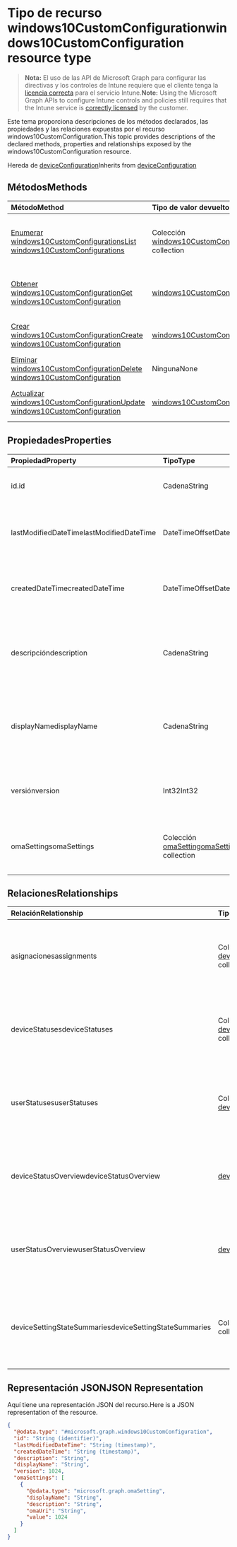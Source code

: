 # <a name="windows10customconfiguration-resource-type"></a><span data-ttu-id="96285-101">Tipo de recurso windows10CustomConfiguration</span><span class="sxs-lookup"><span data-stu-id="96285-101">windows10CustomConfiguration resource type</span></span>

> <span data-ttu-id="96285-102">**Nota:** El uso de las API de Microsoft Graph para configurar las directivas y los controles de Intune requiere que el cliente tenga la [licencia correcta](https://go.microsoft.com/fwlink/?linkid=839381) para el servicio Intune.</span><span class="sxs-lookup"><span data-stu-id="96285-102">**Note:** Using the Microsoft Graph APIs to configure Intune controls and policies still requires that the Intune service is [correctly licensed](https://go.microsoft.com/fwlink/?linkid=839381) by the customer.</span></span>

<span data-ttu-id="96285-103">Este tema proporciona descripciones de los métodos declarados, las propiedades y las relaciones expuestas por el recurso windows10CustomConfiguration.</span><span class="sxs-lookup"><span data-stu-id="96285-103">This topic provides descriptions of the declared methods, properties and relationships exposed by the windows10CustomConfiguration resource.</span></span>

<span data-ttu-id="96285-104">Hereda de [deviceConfiguration](../resources/intune_deviceconfig_deviceconfiguration.md)</span><span class="sxs-lookup"><span data-stu-id="96285-104">Inherits from [deviceConfiguration](../resources/intune_deviceconfig_deviceconfiguration.md)</span></span>

## <a name="methods"></a><span data-ttu-id="96285-105">Métodos</span><span class="sxs-lookup"><span data-stu-id="96285-105">Methods</span></span>
|<span data-ttu-id="96285-106">Método</span><span class="sxs-lookup"><span data-stu-id="96285-106">Method</span></span>|<span data-ttu-id="96285-107">Tipo de valor devuelto</span><span class="sxs-lookup"><span data-stu-id="96285-107">Return Type</span></span>|<span data-ttu-id="96285-108">Descripción</span><span class="sxs-lookup"><span data-stu-id="96285-108">Description</span></span>|
|:---|:---|:---|
|[<span data-ttu-id="96285-109">Enumerar windows10CustomConfigurations</span><span class="sxs-lookup"><span data-stu-id="96285-109">List windows10CustomConfigurations</span></span>](../api/intune_deviceconfig_windows10customconfiguration_list.md)|<span data-ttu-id="96285-110">Colección [windows10CustomConfiguration](../resources/intune_deviceconfig_windows10customconfiguration.md)</span><span class="sxs-lookup"><span data-stu-id="96285-110">[windows10CustomConfiguration](../resources/intune_deviceconfig_windows10customconfiguration.md) collection</span></span>|<span data-ttu-id="96285-111">Enumere las propiedades y las relaciones de los objetos [windows10CustomConfiguration](../resources/intune_deviceconfig_windows10customconfiguration.md).</span><span class="sxs-lookup"><span data-stu-id="96285-111">List properties and relationships of the [windows10CustomConfiguration](../resources/intune_deviceconfig_windows10customconfiguration.md) objects.</span></span>|
|[<span data-ttu-id="96285-112">Obtener windows10CustomConfiguration</span><span class="sxs-lookup"><span data-stu-id="96285-112">Get windows10CustomConfiguration</span></span>](../api/intune_deviceconfig_windows10customconfiguration_get.md)|[<span data-ttu-id="96285-113">windows10CustomConfiguration</span><span class="sxs-lookup"><span data-stu-id="96285-113">windows10CustomConfiguration</span></span>](../resources/intune_deviceconfig_windows10customconfiguration.md)|<span data-ttu-id="96285-114">Lea las propiedades y las relaciones del objeto [windows10CustomConfiguration](../resources/intune_deviceconfig_windows10customconfiguration.md).</span><span class="sxs-lookup"><span data-stu-id="96285-114">Read properties and relationships of the [windows10CustomConfiguration](../resources/intune_deviceconfig_windows10customconfiguration.md) object.</span></span>|
|[<span data-ttu-id="96285-115">Crear windows10CustomConfiguration</span><span class="sxs-lookup"><span data-stu-id="96285-115">Create windows10CustomConfiguration</span></span>](../api/intune_deviceconfig_windows10customconfiguration_create.md)|[<span data-ttu-id="96285-116">windows10CustomConfiguration</span><span class="sxs-lookup"><span data-stu-id="96285-116">windows10CustomConfiguration</span></span>](../resources/intune_deviceconfig_windows10customconfiguration.md)|<span data-ttu-id="96285-117">Cree un objeto [windows10CustomConfiguration](../resources/intune_deviceconfig_windows10customconfiguration.md).</span><span class="sxs-lookup"><span data-stu-id="96285-117">Create a new [windows10CustomConfiguration](../resources/intune_deviceconfig_windows10customconfiguration.md) object.</span></span>|
|[<span data-ttu-id="96285-118">Eliminar windows10CustomConfiguration</span><span class="sxs-lookup"><span data-stu-id="96285-118">Delete windows10CustomConfiguration</span></span>](../api/intune_deviceconfig_windows10customconfiguration_delete.md)|<span data-ttu-id="96285-119">Ninguna</span><span class="sxs-lookup"><span data-stu-id="96285-119">None</span></span>|<span data-ttu-id="96285-120">Elimina un [windows10CustomConfiguration](../resources/intune_deviceconfig_windows10customconfiguration.md).</span><span class="sxs-lookup"><span data-stu-id="96285-120">Deletes a [windows10CustomConfiguration](../resources/intune_deviceconfig_windows10customconfiguration.md).</span></span>|
|[<span data-ttu-id="96285-121">Actualizar windows10CustomConfiguration</span><span class="sxs-lookup"><span data-stu-id="96285-121">Update windows10CustomConfiguration</span></span>](../api/intune_deviceconfig_windows10customconfiguration_update.md)|[<span data-ttu-id="96285-122">windows10CustomConfiguration</span><span class="sxs-lookup"><span data-stu-id="96285-122">windows10CustomConfiguration</span></span>](../resources/intune_deviceconfig_windows10customconfiguration.md)|<span data-ttu-id="96285-123">Actualice las propiedades de un objeto [windows10CustomConfiguration](../resources/intune_deviceconfig_windows10customconfiguration.md).</span><span class="sxs-lookup"><span data-stu-id="96285-123">Update the properties of a [windows10CustomConfiguration](../resources/intune_deviceconfig_windows10customconfiguration.md) object.</span></span>|

## <a name="properties"></a><span data-ttu-id="96285-124">Propiedades</span><span class="sxs-lookup"><span data-stu-id="96285-124">Properties</span></span>
|<span data-ttu-id="96285-125">Propiedad</span><span class="sxs-lookup"><span data-stu-id="96285-125">Property</span></span>|<span data-ttu-id="96285-126">Tipo</span><span class="sxs-lookup"><span data-stu-id="96285-126">Type</span></span>|<span data-ttu-id="96285-127">Descripción</span><span class="sxs-lookup"><span data-stu-id="96285-127">Description</span></span>|
|:---|:---|:---|
|<span data-ttu-id="96285-128">id.</span><span class="sxs-lookup"><span data-stu-id="96285-128">id</span></span>|<span data-ttu-id="96285-129">Cadena</span><span class="sxs-lookup"><span data-stu-id="96285-129">String</span></span>|<span data-ttu-id="96285-130">Clave de la entidad.</span><span class="sxs-lookup"><span data-stu-id="96285-130">Key of the entity.</span></span> <span data-ttu-id="96285-131">Heredado de [deviceConfiguration](../resources/intune_deviceconfig_deviceconfiguration.md)</span><span class="sxs-lookup"><span data-stu-id="96285-131">Inherited from [deviceConfiguration](../resources/intune_deviceconfig_deviceconfiguration.md)</span></span>|
|<span data-ttu-id="96285-132">lastModifiedDateTime</span><span class="sxs-lookup"><span data-stu-id="96285-132">lastModifiedDateTime</span></span>|<span data-ttu-id="96285-133">DateTimeOffset</span><span class="sxs-lookup"><span data-stu-id="96285-133">DateTimeOffset</span></span>|<span data-ttu-id="96285-134">Fecha y hora en la que se modificó el objeto por última vez.</span><span class="sxs-lookup"><span data-stu-id="96285-134">DateTime the object was last modified.</span></span> <span data-ttu-id="96285-135">Heredado de [deviceConfiguration](../resources/intune_deviceconfig_deviceconfiguration.md)</span><span class="sxs-lookup"><span data-stu-id="96285-135">Inherited from [deviceConfiguration](../resources/intune_deviceconfig_deviceconfiguration.md)</span></span>|
|<span data-ttu-id="96285-136">createdDateTime</span><span class="sxs-lookup"><span data-stu-id="96285-136">createdDateTime</span></span>|<span data-ttu-id="96285-137">DateTimeOffset</span><span class="sxs-lookup"><span data-stu-id="96285-137">DateTimeOffset</span></span>|<span data-ttu-id="96285-138">Fecha y hora en la que se creó el objeto.</span><span class="sxs-lookup"><span data-stu-id="96285-138">DateTime the object was created.</span></span> <span data-ttu-id="96285-139">Heredado de [deviceConfiguration](../resources/intune_deviceconfig_deviceconfiguration.md)</span><span class="sxs-lookup"><span data-stu-id="96285-139">Inherited from [deviceConfiguration](../resources/intune_deviceconfig_deviceconfiguration.md)</span></span>|
|<span data-ttu-id="96285-140">descripción</span><span class="sxs-lookup"><span data-stu-id="96285-140">description</span></span>|<span data-ttu-id="96285-141">Cadena</span><span class="sxs-lookup"><span data-stu-id="96285-141">String</span></span>|<span data-ttu-id="96285-142">Descripción proporcionada por el administrador de la configuración del dispositivo.</span><span class="sxs-lookup"><span data-stu-id="96285-142">Admin provided description of the Device Configuration.</span></span> <span data-ttu-id="96285-143">Heredado de [deviceConfiguration](../resources/intune_deviceconfig_deviceconfiguration.md)</span><span class="sxs-lookup"><span data-stu-id="96285-143">Inherited from [deviceConfiguration](../resources/intune_deviceconfig_deviceconfiguration.md)</span></span>|
|<span data-ttu-id="96285-144">displayName</span><span class="sxs-lookup"><span data-stu-id="96285-144">displayName</span></span>|<span data-ttu-id="96285-145">Cadena</span><span class="sxs-lookup"><span data-stu-id="96285-145">String</span></span>|<span data-ttu-id="96285-146">Nombre proporcionado por el administrador de la configuración del dispositivo.</span><span class="sxs-lookup"><span data-stu-id="96285-146">Admin provided name of the device configuration.</span></span> <span data-ttu-id="96285-147">Heredado de [deviceConfiguration](../resources/intune_deviceconfig_deviceconfiguration.md)</span><span class="sxs-lookup"><span data-stu-id="96285-147">Inherited from [deviceConfiguration](../resources/intune_deviceconfig_deviceconfiguration.md)</span></span>|
|<span data-ttu-id="96285-148">versión</span><span class="sxs-lookup"><span data-stu-id="96285-148">version</span></span>|<span data-ttu-id="96285-149">Int32</span><span class="sxs-lookup"><span data-stu-id="96285-149">Int32</span></span>|<span data-ttu-id="96285-150">Versión de la configuración del dispositivo.</span><span class="sxs-lookup"><span data-stu-id="96285-150">Version of the device configuration.</span></span> <span data-ttu-id="96285-151">Heredado de [deviceConfiguration](../resources/intune_deviceconfig_deviceconfiguration.md)</span><span class="sxs-lookup"><span data-stu-id="96285-151">Inherited from [deviceConfiguration](../resources/intune_deviceconfig_deviceconfiguration.md)</span></span>|
|<span data-ttu-id="96285-152">omaSettings</span><span class="sxs-lookup"><span data-stu-id="96285-152">omaSettings</span></span>|<span data-ttu-id="96285-153">Colección [omaSetting](../resources/intune_deviceconfig_omasetting.md)</span><span class="sxs-lookup"><span data-stu-id="96285-153">[omaSetting](../resources/intune_deviceconfig_omasetting.md) collection</span></span>|<span data-ttu-id="96285-154">Configuración de OMA.</span><span class="sxs-lookup"><span data-stu-id="96285-154">OMA settings.</span></span> <span data-ttu-id="96285-155">Esta colección puede contener un máximo de 1000 elementos.</span><span class="sxs-lookup"><span data-stu-id="96285-155">This collection can contain a maximum of 1000 elements.</span></span>|

## <a name="relationships"></a><span data-ttu-id="96285-156">Relaciones</span><span class="sxs-lookup"><span data-stu-id="96285-156">Relationships</span></span>
|<span data-ttu-id="96285-157">Relación</span><span class="sxs-lookup"><span data-stu-id="96285-157">Relationship</span></span>|<span data-ttu-id="96285-158">Tipo</span><span class="sxs-lookup"><span data-stu-id="96285-158">Type</span></span>|<span data-ttu-id="96285-159">Descripción</span><span class="sxs-lookup"><span data-stu-id="96285-159">Description</span></span>|
|:---|:---|:---|
|<span data-ttu-id="96285-160">asignaciones</span><span class="sxs-lookup"><span data-stu-id="96285-160">assignments</span></span>|<span data-ttu-id="96285-161">Colección [deviceConfigurationAssignment](../resources/intune_deviceconfig_deviceconfigurationassignment.md)</span><span class="sxs-lookup"><span data-stu-id="96285-161">[deviceConfigurationAssignment](../resources/intune_deviceconfig_deviceconfigurationassignment.md) collection</span></span>|<span data-ttu-id="96285-162">La lista de tareas para el perfil de configuración del dispositivo.</span><span class="sxs-lookup"><span data-stu-id="96285-162">The list of assignments for the device configuration profile.</span></span> <span data-ttu-id="96285-163">Heredado de [deviceConfiguration](../resources/intune_deviceconfig_deviceconfiguration.md)</span><span class="sxs-lookup"><span data-stu-id="96285-163">Inherited from [deviceConfiguration](../resources/intune_deviceconfig_deviceconfiguration.md)</span></span>|
|<span data-ttu-id="96285-164">deviceStatuses</span><span class="sxs-lookup"><span data-stu-id="96285-164">deviceStatuses</span></span>|<span data-ttu-id="96285-165">Colección [deviceConfigurationDeviceStatus](../resources/intune_deviceconfig_deviceconfigurationdevicestatus.md)</span><span class="sxs-lookup"><span data-stu-id="96285-165">[deviceConfigurationDeviceStatus](../resources/intune_deviceconfig_deviceconfigurationdevicestatus.md) collection</span></span>|<span data-ttu-id="96285-166">Estado de instalación de configuración del dispositivo por dispositivo.</span><span class="sxs-lookup"><span data-stu-id="96285-166">Device configuration installation status by device.</span></span> <span data-ttu-id="96285-167">Heredado de [deviceConfiguration](../resources/intune_deviceconfig_deviceconfiguration.md)</span><span class="sxs-lookup"><span data-stu-id="96285-167">Inherited from [deviceConfiguration](../resources/intune_deviceconfig_deviceconfiguration.md)</span></span>|
|<span data-ttu-id="96285-168">userStatuses</span><span class="sxs-lookup"><span data-stu-id="96285-168">userStatuses</span></span>|<span data-ttu-id="96285-169">Colección [deviceConfigurationUserStatus](../resources/intune_deviceconfig_deviceconfigurationuserstatus.md)</span><span class="sxs-lookup"><span data-stu-id="96285-169">[deviceConfigurationUserStatus](../resources/intune_deviceconfig_deviceconfigurationuserstatus.md) collection</span></span>|<span data-ttu-id="96285-170">Estado de instalación de la configuración del dispositivo por usuario.</span><span class="sxs-lookup"><span data-stu-id="96285-170">Device configuration installation status by device.</span></span> <span data-ttu-id="96285-171">Heredado de [deviceConfiguration](../resources/intune_deviceconfig_deviceconfiguration.md)</span><span class="sxs-lookup"><span data-stu-id="96285-171">Inherited from [deviceConfiguration](../resources/intune_deviceconfig_deviceconfiguration.md)</span></span>|
|<span data-ttu-id="96285-172">deviceStatusOverview</span><span class="sxs-lookup"><span data-stu-id="96285-172">deviceStatusOverview</span></span>|[<span data-ttu-id="96285-173">deviceConfigurationDeviceOverview</span><span class="sxs-lookup"><span data-stu-id="96285-173">deviceConfigurationDeviceOverview</span></span>](../resources/intune_deviceconfig_deviceconfigurationdeviceoverview.md)|<span data-ttu-id="96285-174">Información general sobre el estado de dispositivos de la configuración de dispositivo. Heredado de [deviceConfiguration](../resources/intune_deviceconfig_deviceconfiguration.md)</span><span class="sxs-lookup"><span data-stu-id="96285-174">Device Configuration devices status overview Inherited from [deviceConfiguration](../resources/intune_deviceconfig_deviceconfiguration.md)</span></span>|
|<span data-ttu-id="96285-175">userStatusOverview</span><span class="sxs-lookup"><span data-stu-id="96285-175">userStatusOverview</span></span>|[<span data-ttu-id="96285-176">deviceConfigurationUserOverview</span><span class="sxs-lookup"><span data-stu-id="96285-176">deviceConfigurationUserOverview</span></span>](../resources/intune_deviceconfig_deviceconfigurationuseroverview.md)|<span data-ttu-id="96285-177">Información general sobre el estado de usuarios de la configuración de dispositivo. Heredado de [deviceConfiguration](../resources/intune_deviceconfig_deviceconfiguration.md)</span><span class="sxs-lookup"><span data-stu-id="96285-177">Device Configuration users status overview Inherited from [deviceConfiguration](../resources/intune_deviceconfig_deviceconfiguration.md)</span></span>|
|<span data-ttu-id="96285-178">deviceSettingStateSummaries</span><span class="sxs-lookup"><span data-stu-id="96285-178">deviceSettingStateSummaries</span></span>|<span data-ttu-id="96285-179">Colección [settingStateDeviceSummary](../resources/intune_deviceconfig_settingstatedevicesummary.md)</span><span class="sxs-lookup"><span data-stu-id="96285-179">[settingStateDeviceSummary](../resources/intune_deviceconfig_settingstatedevicesummary.md) collection</span></span>|<span data-ttu-id="96285-180">Resumen de dispositivo sobre el estado de configuración de la configuración de dispositivo. Heredado de [deviceConfiguration](../resources/intune_deviceconfig_deviceconfiguration.md)</span><span class="sxs-lookup"><span data-stu-id="96285-180">Device Configuration Setting State Device Summary Inherited from [deviceConfiguration](../resources/intune_deviceconfig_deviceconfiguration.md)</span></span>|

## <a name="json-representation"></a><span data-ttu-id="96285-181">Representación JSON</span><span class="sxs-lookup"><span data-stu-id="96285-181">JSON Representation</span></span>
<span data-ttu-id="96285-182">Aquí tiene una representación JSON del recurso.</span><span class="sxs-lookup"><span data-stu-id="96285-182">Here is a JSON representation of the resource.</span></span>
<!--{
  "blockType": "resource",
  "baseType": "microsoft.graph.deviceConfiguration",
  "keyProperty": "id",
  "@odata.type": "microsoft.graph.windows10CustomConfiguration"
}-->
``` json
{
  "@odata.type": "#microsoft.graph.windows10CustomConfiguration",
  "id": "String (identifier)",
  "lastModifiedDateTime": "String (timestamp)",
  "createdDateTime": "String (timestamp)",
  "description": "String",
  "displayName": "String",
  "version": 1024,
  "omaSettings": [
    {
      "@odata.type": "microsoft.graph.omaSetting",
      "displayName": "String",
      "description": "String",
      "omaUri": "String",
      "value": 1024
    }
  ]
}
```








